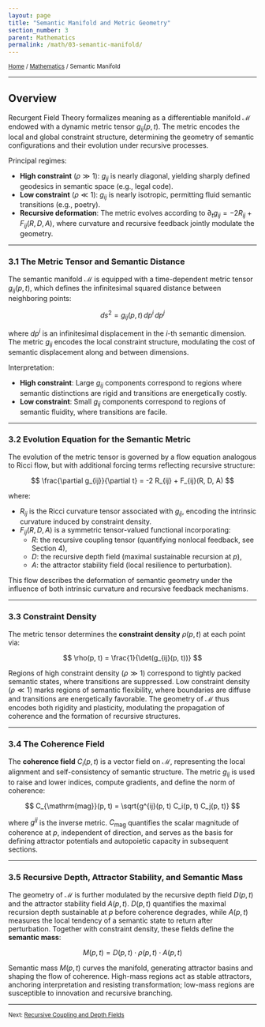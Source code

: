 ```yaml
---
layout: page
title: "Semantic Manifold and Metric Geometry"
section_number: 3
parent: Mathematics
permalink: /math/03-semantic-manifold/
---
```


<small>[Home](/) / [Mathematics](/math/) / Semantic Manifold</small>

---

## Overview

Recurgent Field Theory formalizes meaning as a differentiable manifold $\mathcal{M}$ endowed with a dynamic metric tensor $g_{ij}(p, t)$. The metric encodes the local and global constraint structure, determining the geometry of semantic configurations and their evolution under recursive processes.

Principal regimes:

- **High constraint** ($\rho \gg 1$): $g_{ij}$ is nearly diagonal, yielding sharply defined geodesics in semantic space (e.g., legal code).
- **Low constraint** ($\rho \ll 1$): $g_{ij}$ is nearly isotropic, permitting fluid semantic transitions (e.g., poetry).
- **Recursive deformation**: The metric evolves according to $\partial_t g_{ij} = -2R_{ij} + F_{ij}(R, D, A)$, where curvature and recursive feedback jointly modulate the geometry.

---

### **3.1 The Metric Tensor and Semantic Distance**

The semantic manifold $\mathcal{M}$ is equipped with a time-dependent metric tensor $g_{ij}(p, t)$, which defines the infinitesimal squared distance between neighboring points:

$$
ds^2 = g_{ij}(p, t) \, dp^i \, dp^j
$$

where $dp^i$ is an infinitesimal displacement in the $i$-th semantic dimension. The metric $g_{ij}$ encodes the local constraint structure, modulating the cost of semantic displacement along and between dimensions.

Interpretation:

- **High constraint**: Large $g_{ij}$ components correspond to regions where semantic distinctions are rigid and transitions are energetically costly.
- **Low constraint**: Small $g_{ij}$ components correspond to regions of semantic fluidity, where transitions are facile.

---

### **3.2 Evolution Equation for the Semantic Metric**

The evolution of the metric tensor is governed by a flow equation analogous to Ricci flow, but with additional forcing terms reflecting recursive structure:

$$
\frac{\partial g_{ij}}{\partial t} = -2 R_{ij} + F_{ij}(R, D, A)
$$

where:

- $R_{ij}$ is the Ricci curvature tensor associated with $g_{ij}$, encoding the intrinsic curvature induced by constraint density.
- $F_{ij}(R, D, A)$ is a symmetric tensor-valued functional incorporating:
  - $R$: the recursive coupling tensor (quantifying nonlocal feedback, see Section 4),
  - $D$: the recursive depth field (maximal sustainable recursion at $p$),
  - $A$: the attractor stability field (local resilience to perturbation).

This flow describes the deformation of semantic geometry under the influence of both intrinsic curvature and recursive feedback mechanisms.

---

### **3.3 Constraint Density**

The metric tensor determines the **constraint density** $\rho(p, t)$ at each point via:

$$
\rho(p, t) = \frac{1}{\det(g_{ij}(p, t))}
$$

Regions of high constraint density ($\rho \gg 1$) correspond to tightly packed semantic states, where transitions are suppressed. Low constraint density ($\rho \ll 1$) marks regions of semantic flexibility, where boundaries are diffuse and transitions are energetically favorable. The geometry of $\mathcal{M}$ thus encodes both rigidity and plasticity, modulating the propagation of coherence and the formation of recursive structures.

---

### **3.4 The Coherence Field**

The **coherence field** $C_i(p, t)$ is a vector field on $\mathcal{M}$, representing the local alignment and self-consistency of semantic structure. The metric $g_{ij}$ is used to raise and lower indices, compute gradients, and define the norm of coherence:

$$
C_{\mathrm{mag}}(p, t) = \sqrt{g^{ij}(p, t) C_i(p, t) C_j(p, t)}
$$

where $g^{ij}$ is the inverse metric. $C_{\mathrm{mag}}$ quantifies the scalar magnitude of coherence at $p$, independent of direction, and serves as the basis for defining attractor potentials and autopoietic capacity in subsequent sections.

---

### **3.5 Recursive Depth, Attractor Stability, and Semantic Mass**

The geometry of $\mathcal{M}$ is further modulated by the recursive depth field $D(p, t)$ and the attractor stability field $A(p, t)$. $D(p, t)$ quantifies the maximal recursion depth sustainable at $p$ before coherence degrades, while $A(p, t)$ measures the local tendency of a semantic state to return after perturbation. Together with constraint density, these fields define the **semantic mass**:

$$
M(p, t) = D(p, t) \cdot \rho(p, t) \cdot A(p, t)
$$

Semantic mass $M(p, t)$ curves the manifold, generating attractor basins and shaping the flow of coherence. High-mass regions act as stable attractors, anchoring interpretation and resisting transformation; low-mass regions are susceptible to innovation and recursive branching.

---

<small>Next: [Recursive Coupling and Depth Fields](/math/04-recursive-coupling/)</small>

